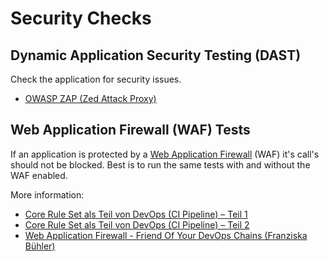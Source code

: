 # Security Checks

## Dynamic Application Security Testing (DAST)

Check the application for security issues.

* [OWASP ZAP (Zed Attack Proxy)](https://www.owasp.org/index.php/OWASP_Zed_Attack_Proxy_Project)

## Web Application Firewall (WAF) Tests

If an application is protected by a [Web Application Firewall](https://en.wikipedia.org/wiki/Application_firewall) (WAF)
it's call's should not be blocked. Best is to run the same tests with and without the WAF enabled.

More information:

* [Core Rule Set als Teil von DevOps (CI Pipeline) – Teil 1](https://www.puzzle.ch/de/blog/articles/2019/02/28/core-rule-set-als-teil-von-devops-ci-pipeline-teil-1)
* [Core Rule Set als Teil von DevOps (CI Pipeline) – Teil 2](https://www.puzzle.ch/de/blog/articles/2019/04/10/core-rule-set-als-teil-von-devops-ci-pipeline-teil-2)
* [Web Application Firewall - Friend Of Your DevOps Chains (Franziska Bühler)](https://vimeo.com/271451246)
